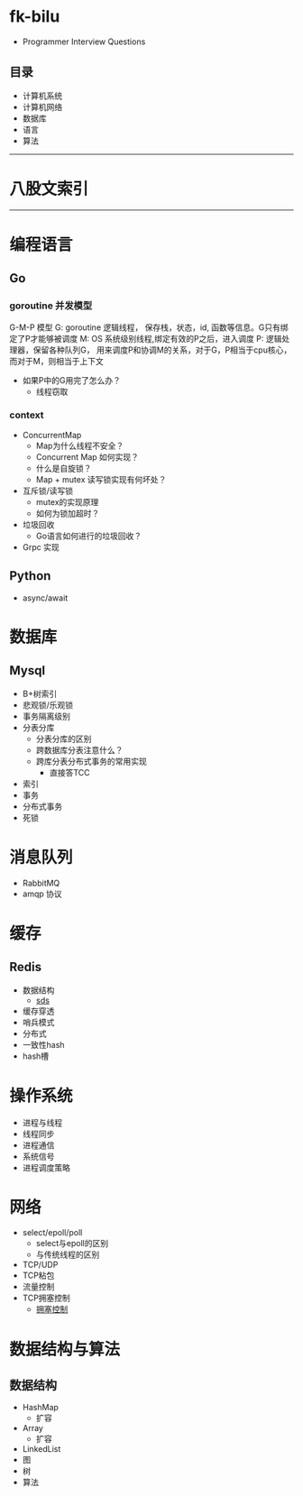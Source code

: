 # fk-bilu
* Programmer Interview Questions

## 目录
* 计算机系统
* 计算机网络
* 数据库
* 语言
* 算法

---

# 八股文索引

---

# 编程语言
## Go
### goroutine 并发模型
G-M-P 模型
G: goroutine 逻辑线程， 保存栈，状态，id, 函数等信息。G只有绑定了P才能够被调度
M: OS 系统级别线程,绑定有效的P之后，进入调度
P: 逻辑处理器，保留各种队列G， 用来调度P和协调M的关系，对于G，P相当于cpu核心，而对于M，则相当于上下文
+ 如果P中的G用完了怎么办？
  - 线程窃取
### context
+ ConcurrentMap
  - Map为什么线程不安全？
  - Concurrent Map 如何实现？
  - 什么是自旋锁？
  - Map + mutex 读写锁实现有何坏处？
+ 互斥锁/读写锁
  - mutex的实现原理
  - 如何为锁加超时？
+ 垃圾回收
  - Go语言如何进行的垃圾回收？
+ Grpc 实现
## Python
+ async/await

# 数据库
## Mysql
+ B+树索引
+ 悲观锁/乐观锁
+ 事务隔离级别
+ 分表分库
  - 分表分库的区别
  - 跨数据库分表注意什么？
  - 跨库分表分布式事务的常用实现
    - 直接答TCC
+ 索引
+ 事务
+ 分布式事务
+ 死锁

# 消息队列
+ RabbitMQ
+ amqp 协议

# 缓存
## Redis
+ 数据结构
  - [sds](./数据库/Redis.md)
+ 缓存穿透
+ 哨兵模式
+ 分布式
+ 一致性hash
+ hash槽

# 操作系统
+ 进程与线程
+ 线程同步
+ 进程通信
+ 系统信号
+ 进程调度策略


# 网络
+ select/epoll/poll
  - select与epoll的区别
  - 与传统线程的区别
+ TCP/UDP
+ TCP粘包
+ 流量控制
+ TCP拥塞控制
  - [拥塞控制](./计算机网络/TCP拥塞控制.md)

# 数据结构与算法
## 数据结构
+ HashMap
  - 扩容
+ Array
  - 扩容
+ LinkedList
+ 图
+ 树
+ 算法

